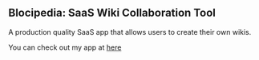 ## Blocipedia: SaaS Wiki Collaboration Tool

A production quality SaaS app that allows users to create their own wikis.

You can check out my app at [here](https://jason-quaccia-blocipedia.herokuapp.com)